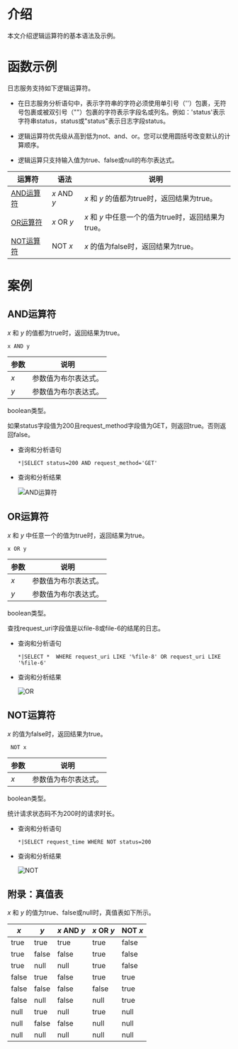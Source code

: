 # 介绍
本文介绍逻辑运算符的基本语法及示例。

# 函数示例
日志服务支持如下逻辑运算符。


* 在日志服务分析语句中，表示字符串的字符必须使用单引号（''）包裹，无符号包裹或被双引号（""）包裹的字符表示字段名或列名。例如：'status'表示字符串status，status或"status"表示日志字段status。

* 逻辑运算符优先级从高到低为not、and、or。您可以使用圆括号改变默认的计算顺序。

* 逻辑运算只支持输入值为true、false或null的布尔表达式。





|                                  运算符                                  |     语法      |                 说明                 |
|-----------------------------------------------------------------------|-------------|------------------------------------|
| [AND运算符](#and运算符) | *x* AND *y* | *x* 和 *y* 的值都为true时，返回结果为true。     |
| [OR运算符](#or运算符)  | *x* OR *y*  | *x* 和 *y* 中任意一个的值为true时，返回结果为true。 |
| [NOT运算符](#not运算符) | NOT *x*     | *x* 的值为false时，返回结果为true。           |


# 案例
AND运算符 
---------------------------

*x* 和 *y* 的值都为true时，返回结果为true。

```unknow
x AND y 
```



| 参数  |     说明     |
|-----|------------|
| *x* | 参数值为布尔表达式。 |
| *y* | 参数值为布尔表达式。 |



boolean类型。

如果status字段值为200且request_method字段值为GET，则返回true。否则返回false。

* 查询和分析语句

  ```unknow
  *|SELECT status=200 AND request_method='GET'
  ```

  

* 查询和分析结果

  ![AND运算符](https://help-static-aliyun-doc.aliyuncs.com/assets/img/zh-CN/1786948261/p302497.png)




OR运算符 
--------------------------

*x* 和 *y* 中任意一个的值为true时，返回结果为true。

```unknow
x OR y 
```



| 参数  |     说明     |
|-----|------------|
| *x* | 参数值为布尔表达式。 |
| *y* | 参数值为布尔表达式。 |



boolean类型。

查找request_uri字段值是以file-8或file-6的结尾的日志。

* 查询和分析语句

  ```unknow
  *|SELECT *  WHERE request_uri LIKE '%file-8' OR request_uri LIKE '%file-6'
  ```

  

* 查询和分析结果

  ![OR](https://help-static-aliyun-doc.aliyuncs.com/assets/img/zh-CN/2702282361/p302513.png)




NOT运算符 
---------------------------

*x* 的值为false时，返回结果为true。

```unknow
 NOT x 
```



| 参数  |     说明     |
|-----|------------|
| *x* | 参数值为布尔表达式。 |



boolean类型。

统计请求状态码不为200时的请求时长。

* 查询和分析语句

  ```unknow
  *|SELECT request_time WHERE NOT status=200
  ```

  

* 查询和分析结果

  ![NOT](https://help-static-aliyun-doc.aliyuncs.com/assets/img/zh-CN/2786948261/p302506.png)




附录：真值表 
---------------------------

*x* 和 *y* 的值为true、false或null时，真值表如下所示。


|  *x*  |  *y*  | *x* AND *y* | *x* OR *y* | NOT *x* |
|-------|-------|-------------|------------|---------|
| true  | true  | true        | true       | false   |
| true  | false | false       | true       | false   |
| true  | null  | null        | true       | false   |
| false | true  | false       | true       | true    |
| false | false | false       | false      | true    |
| false | null  | false       | null       | true    |
| null  | true  | null        | true       | null    |
| null  | false | false       | null       | null    |
| null  | null  | null        | null       | null    |